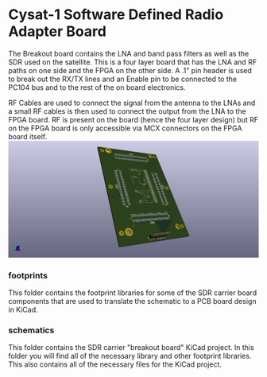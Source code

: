 # Cysat-1 Software Defined Radio Adapter Board

The Breakout board contains the LNA and band pass filters as well as the SDR used on the satellite. This is a four layer board that has the LNA and RF paths on one side and the FPGA on the other side. A .1" pin header is used to break out the RX/TX lines and an Enable pin to be connected to the PC104 bus and to the rest of the on board electronics.

RF Cables are used to connect the signal from the antenna to the LNAs and a small RF cables is then used to connect the output from the LNA to the FPGA board. RF is present on the board (hence the four layer design) but RF on the FPGA board is only accessible via MCX connectors on the FPGA board itself.
![breakout board](https://github.com/M2I-CySat/SDR-Carrier-Board/raw/master/payload_board.png)

### footprints

This folder contains the footprint libraries for some of the SDR carrier board components
that are used to translate the schematic to a PCB board design in KiCad.

### schematics
This folder contains the SDR carrier "breakout board" KiCad project. In this folder you will
find all of the necessary library and other footprint libraries. This also contains all of 
the necessary files for the KiCad project.
